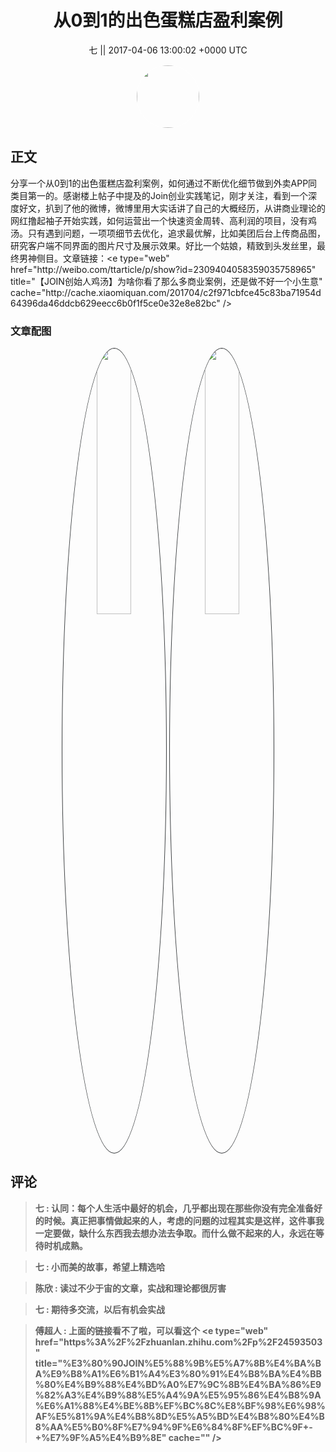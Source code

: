<h1 align="center">从0到1的出色蛋糕店盈利案例</h1>




<p align="center">
    <a>七 || 2017-04-06 13:00:02 &#43;0000 UTC</a>
</p>

<div align="center">
    <img src="https://images.zsxq.com/Fn2e8mr72oMF4CsqRvyhfP9mAOc7?e=1590940799&amp;token=kIxbL07-8jAj8w1n4s9zv64FuZZNEATmlU_Vm6zD:9DUgfQvZB5tdoohVA6eojXGzTEA=" width="100" height="100" style="border:1px solid;border-radius:50%; color:#ffffff"/>
</div>




## 正文

<div>
分享一个从0到1的出色蛋糕店盈利案例，如何通过不断优化细节做到外卖APP同类目第一的。感谢楼上帖子中提及的Join创业实践笔记，刚才关注，看到一个深度好文，扒到了他的微博，微博里用大实话讲了自己的大概经历，从讲商业理论的网红撸起袖子开始实践，如何运营出一个快速资金周转、高利润的项目，没有鸡汤。只有遇到问题，一项项细节去优化，追求最优解，比如美团后台上传商品图，研究客户端不同界面的图片尺寸及展示效果。好比一个姑娘，精致到头发丝里，最终男神侧目。文章链接：&lt;e type=&#34;web&#34; href=&#34;http://weibo.com/ttarticle/p/show?id=2309404058359035758965&#34; title=&#34;【JOIN创始人鸡汤】为啥你看了那么多商业案例，还是做不好一个小生意&#34; cache=&#34;http://cache.xiaomiquan.com/201704/c2f971cbfce45c83ba71954d64396da46ddcb629eecc6b0f1f5ce0e32e8e82bc&#34; /&gt;
</div>

### 文章配图

<div class="image" align="center">

<img src="https://images.zsxq.com/FqoQ2PPe4fZNHKLfpV7JUPcNuYxc?imageMogr2/auto-orient/thumbnail/800x/format/jpg/blur/1x0/quality/75&amp;e=1590940799&amp;token=kIxbL07-8jAj8w1n4s9zv64FuZZNEATmlU_Vm6zD:oTRbc00xpGOa_QLKQbbEpsdstrI=" width="33%" height="33%" style="border:1px solid;border-radius:50%; color:#3c3f41"/>

<img src="https://images.zsxq.com/FtPRK7spF1fcbTu1rRjTj-HTd-6x?imageMogr2/auto-orient/thumbnail/800x/format/jpg/blur/1x0/quality/75&amp;e=1590940799&amp;token=kIxbL07-8jAj8w1n4s9zv64FuZZNEATmlU_Vm6zD:9UZaaPb9pNZjTeoRK-y0p0dGybk=" width="33%" height="33%" style="border:1px solid;border-radius:50%; color:#3c3f41"/>

</div>


## 评论

<div align="left">
<div>

<blockquote >
<span> <strong>七 : 认同：每个人生活中最好的机会，几乎都出现在那些你没有完全准备好的时候。真正把事情做起来的人，考虑的问题的过程其实是这样，这件事我一定要做，缺什么东西我去想办法去争取。而什么做不起来的人，永远在等待时机成熟。 </strong></span>
</blockquote>

<blockquote >
<span> <strong>七 : 小而美的故事，希望上精选哈 </strong></span>
</blockquote>

<blockquote >
<span> <strong>陈欣 : 读过不少于宙的文章，实战和理论都很厉害 </strong></span>
</blockquote>

<blockquote >
<span> <strong>七 : 期待多交流，以后有机会实战 </strong></span>
</blockquote>

<blockquote >
<span> <strong>傅超人 : 上面的链接看不了啦，可以看这个
&lt;e type=&#34;web&#34; href=&#34;https%3A%2F%2Fzhuanlan.zhihu.com%2Fp%2F24593503&#34; title=&#34;%E3%80%90JOIN%E5%88%9B%E5%A7%8B%E4%BA%BA%E9%B8%A1%E6%B1%A4%E3%80%91%E4%B8%BA%E4%BB%80%E4%B9%88%E4%BD%A0%E7%9C%8B%E4%BA%86%E9%82%A3%E4%B9%88%E5%A4%9A%E5%95%86%E4%B8%9A%E6%A1%88%E4%BE%8B%EF%BC%8C%E8%BF%98%E6%98%AF%E5%81%9A%E4%B8%8D%E5%A5%BD%E4%B8%80%E4%B8%AA%E5%B0%8F%E7%94%9F%E6%84%8F%EF%BC%9F&#43;-&#43;%E7%9F%A5%E4%B9%8E&#34; cache=&#34;&#34; /&gt; </strong></span>
</blockquote>

</div>
</div>